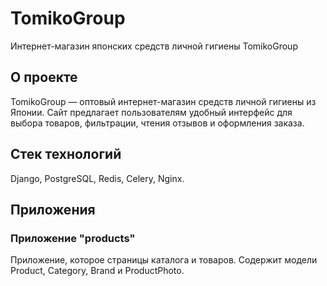 # TomikoGroup

Интернет-магазин японских средств личной гигиены TomikoGroup


## О проекте

TomikoGroup — оптовый интернет-магазин средств личной гигиены из Японии. Сайт предлагает пользователям удобный интерфейс для выбора товаров, фильтрации, чтения отзывов и оформления заказа.


## Стек технологий 

Django, PostgreSQL, Redis, Celery, Nginx.

## Приложения 

### Приложение "products"

Приложение, которое страницы каталога и товаров. Содержит модели Product, Category, Brand и ProductPhoto.